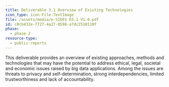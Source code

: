 ```yaml
---
title: Deliverable 3.1 Overview of Existing Technologies
icon_type: icon-File-TextImage
file: /assets/media/e-SIDES D3.1 V1.0.pdf
id: c0cb432e-7727-4a27-8598-a7dc2510110f
phase:
  - phase-2
resource-type:
  - public-reports
---
```

<p>This deliverable provides an overview of existing approaches, methods and technologies that may have the potential to address ethical, legal, societal and economic issues raised by big data applications. Among the issues are threats to privacy and self-determination, strong interdependencies, limited trustworthiness and lack of accountability.
</p>